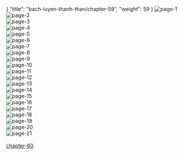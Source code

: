 { "title": "bach-luyen-thanh-than/chapter-59", "weight": 59 }
<img src="bach-luyen-thanh-than_0059_01-1873d09078da780237ce7519f9779303.webp" alt="page-1" origin="http://storage.fshare.vn/Test-vechai/1501570791-Bach-Luyen-Thanh-Than-Chapter-58-02.jpg"><br/>
<img src="bach-luyen-thanh-than_0059_02-ac1446b494c00975b1646b7848223056.webp" alt="page-2" origin="http://storage.fshare.vn/Test-vechai/1501570791-Bach-Luyen-Thanh-Than-Chapter-58-03.jpg"><br/>
<img src="bach-luyen-thanh-than_0059_03-7454fdc9f47f565662c0d7a43d1e2a3d.webp" alt="page-3" origin="http://storage.fshare.vn/Test-vechai/1501570791-Bach-Luyen-Thanh-Than-Chapter-58-04.jpg"><br/>
<img src="bach-luyen-thanh-than_0059_04-5a5d12c7eecd1d9a729df2dcf22b3c09.webp" alt="page-4" origin="http://storage.fshare.vn/Test-vechai/1501570791-Bach-Luyen-Thanh-Than-Chapter-58-05.jpg"><br/>
<img src="bach-luyen-thanh-than_0059_05-9262e641567b608a3e2fb415b1d76ceb.webp" alt="page-5" origin="http://storage.fshare.vn/Test-vechai/1501570791-Bach-Luyen-Thanh-Than-Chapter-58-06.jpg"><br/>
<img src="bach-luyen-thanh-than_0059_06-a76823addeeb8577aad3da10bf411347.webp" alt="page-6" origin="http://storage.fshare.vn/Test-vechai/1501570791-Bach-Luyen-Thanh-Than-Chapter-58-07.jpg"><br/>
<img src="bach-luyen-thanh-than_0059_07-6ad020385a7befe8f27a061188e7c30c.webp" alt="page-7" origin="http://storage.fshare.vn/Test-vechai/1501570791-Bach-Luyen-Thanh-Than-Chapter-58-08.jpg"><br/>
<img src="bach-luyen-thanh-than_0059_08-c8b60f3ae9d30d291aadd68fbe5b108e.webp" alt="page-8" origin="http://storage.fshare.vn/Test-vechai/1501570791-Bach-Luyen-Thanh-Than-Chapter-58-09.jpg"><br/>
<img src="bach-luyen-thanh-than_0059_09-113388d8f1cbab953736d6d48e0d9369.webp" alt="page-9" origin="http://storage.fshare.vn/Test-vechai/1501570791-Bach-Luyen-Thanh-Than-Chapter-58-10.jpg"><br/>
<img src="bach-luyen-thanh-than_0059_10-bf9d437169c098e4cc34b3decd78c30b.webp" alt="page-10" origin="http://storage.fshare.vn/Test-vechai/1501570791-Bach-Luyen-Thanh-Than-Chapter-58-11.jpg"><br/>
<img src="bach-luyen-thanh-than_0059_11-6777e04385cc01c39d6b4b919a853de1.webp" alt="page-11" origin="http://storage.fshare.vn/Test-vechai/1501570791-Bach-Luyen-Thanh-Than-Chapter-58-12.jpg"><br/>
<img src="bach-luyen-thanh-than_0059_12-78ecc3c515ea1d24e6b47f8a004abb5f.webp" alt="page-12" origin="http://storage.fshare.vn/Test-vechai/1501570791-Bach-Luyen-Thanh-Than-Chapter-58-13.jpg"><br/>
<img src="bach-luyen-thanh-than_0059_13-527d3b451f12307f6f8f02d6359c1f55.webp" alt="page-13" origin="http://storage.fshare.vn/Test-vechai/1501570791-Bach-Luyen-Thanh-Than-Chapter-58-14.jpg"><br/>
<img src="bach-luyen-thanh-than_0059_14-4b46a23a0f9eb447886bffa725e15fde.webp" alt="page-14" origin="http://storage.fshare.vn/Test-vechai/1501570791-Bach-Luyen-Thanh-Than-Chapter-58-15.jpg"><br/>
<img src="bach-luyen-thanh-than_0059_15-9d61a0c02de57a2e142bb09b0bb29e7c.webp" alt="page-15" origin="http://storage.fshare.vn/Test-vechai/1501570791-Bach-Luyen-Thanh-Than-Chapter-58-16.jpg"><br/>
<img src="bach-luyen-thanh-than_0059_16-797d8c6f0a65104de53d3cba6d31d0d1.webp" alt="page-16" origin="http://storage.fshare.vn/Test-vechai/1501570791-Bach-Luyen-Thanh-Than-Chapter-58-17.jpg"><br/>
<img src="bach-luyen-thanh-than_0059_17-6214937641c6b72a7dea6fe00e106091.webp" alt="page-17" origin="http://storage.fshare.vn/Test-vechai/1501570791-Bach-Luyen-Thanh-Than-Chapter-58-18.jpg"><br/>
<img src="bach-luyen-thanh-than_0059_18-c914d2d525e3ab7ac1fc64c9f681c16f.webp" alt="page-18" origin="http://storage.fshare.vn/Test-vechai/1501570791-Bach-Luyen-Thanh-Than-Chapter-58-19.jpg"><br/>
<img src="bach-luyen-thanh-than_0059_19-d30056124842a48e25f3f97a347f0aa9.webp" alt="page-19" origin="http://storage.fshare.vn/Test-vechai/1501570791-Bach-Luyen-Thanh-Than-Chapter-58-20.jpg"><br/>
<img src="bach-luyen-thanh-than_0059_20-2efa5bfbf6d7b95d649c6fcc7c6cafb8.webp" alt="page-20" origin="http://storage.fshare.vn/Test-vechai/1501570791-Bach-Luyen-Thanh-Than-Chapter-58-21.jpg"><br/>
<img src="bach-luyen-thanh-than_0059_21-a0892182730e5ea4ea60a95ed1098587.webp" alt="page-21" origin="http://storage.fshare.vn/Test-vechai/1501570791-Bach-Luyen-Thanh-Than-Chapter-58-22.jpg"><br/>
<br/><a class="nextchap" href="/bach-luyen-thanh-than/chapter-60">chapter-60</a>
